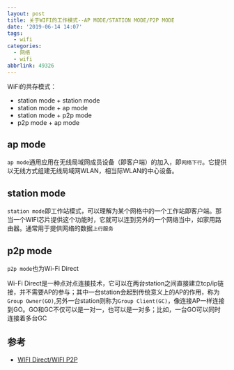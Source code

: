 ```yaml
---
layout: post
title: 关于WIFI的工作模式--AP MODE/STATION MODE/P2P MODE
date: '2019-06-14 14:07'
tags:
  - wifi
categories:
  - 网络
  - wifi
abbrlink: 49326
---
```


WiFi的共存模式：
- station mode + station mode
- station mode + ap mode
- station mode + p2p mode
- p2p mode + ap mode


<!--more-->


## ap mode

`ap mode`通用应用在无线局域网成员设备（即客户端）的加入，即`网络下行`。它提供以无线方式组建无线局域网WLAN，相当际WLAN的中心设备。

## station mode

`station mode`即工作站模式，可以理解为某个网格中的一个工作站即客户端。那当一个WIFI芯片提供这个功能时，它就可以连到另外的一个网络当中，如家用路由器。通常用于提供网络的数据`上行服务`

## p2p mode

`p2p mode`也为Wi-Fi Direct

Wi-Fi Direct是一种点对点连接技术，它可以在两台station之间直接建立tcp/ip链接，并不需要AP的参与；其中一台station会起到传统意义上的AP的作用，称为`Group Owner(GO)`,另外一台station则称为`Group Client(GC)`，像连接AP一样连接到GO。GO和GC不仅可以是一对一，也可以是一对多；比如，一台GO可以同时连接着多台GC



## 参考

* [WIFI Direct/WIFI P2P](https://blog.csdn.net/wirelessdisplay/article/details/53365377)
